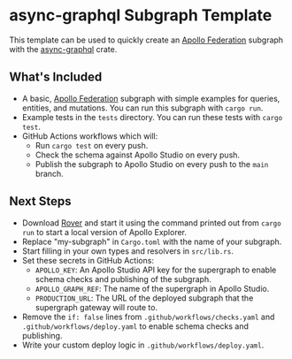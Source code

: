 # async-graphql Subgraph Template

This template can be used to quickly create an [Apollo Federation] subgraph with the [async-graphql] crate.

## What's Included

- A basic, [Apollo Federation] subgraph with simple examples for queries, entities, and mutations. You can run this subgraph with `cargo run`.
- Example tests in the `tests` directory. You can run these tests with `cargo test`.
- GitHub Actions workflows which will:
  - Run `cargo test` on every push.
  - Check the schema against Apollo Studio on every push.
  - Publish the subgraph to Apollo Studio on every push to the `main` branch.

## Next Steps

- Download [Rover] and start it using the command printed out from `cargo run` to start a local version of Apollo Explorer.
- Replace "my-subgraph" in `Cargo.toml` with the name of your subgraph.
- Start filling in your own types and resolvers in `src/lib.rs`.
- Set these secrets in GitHub Actions:
  - `APOLLO_KEY`: An Apollo Studio API key for the supergraph to enable schema checks and publishing of the subgraph.
  - `APOLLO_GRAPH_REF`: The name of the supergraph in Apollo Studio.
  - `PRODUCTION_URL`: The URL of the deployed subgraph that the supergraph gateway will route to.
- Remove the `if: false` lines from `.github/workflows/checks.yaml` and `.github/workflows/deploy.yaml` to enable schema checks and publishing.
- Write your custom deploy logic in `.github/workflows/deploy.yaml`.

[apollo federation]: https://www.apollographql.com/docs/federation/
[async-graphql]: https://async-graphql.github.io/async-graphql/
[rover]: https://www.apollographql.com/docs/rover/
